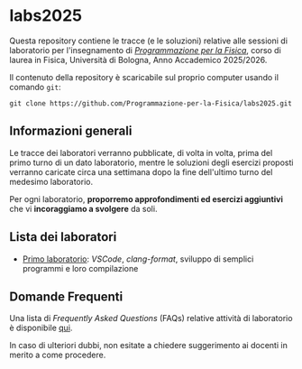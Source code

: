 # labs2025

Questa repository contiene le tracce (e le soluzioni) relative alle sessioni di laboratorio per l'insegnamento di
_[Programmazione per la Fisica](https://github.com/Programmazione-per-la-Fisica/pf2025)_, corso di laurea in Fisica,
Università di Bologna, Anno Accademico 2025/2026.

Il contenuto della repository è scaricabile sul proprio computer usando il
comando `git`:

```shell
git clone https://github.com/Programmazione-per-la-Fisica/labs2025.git
```

## Informazioni generali

Le tracce dei laboratori verranno pubblicate, di volta in volta, prima del primo turno di un dato laboratorio, mentre
le soluzioni degli esercizi proposti verranno caricate circa una settimana dopo la fine dell'ultimo turno del medesimo
laboratorio.

Per ogni laboratorio, **proporremo approfondimenti ed esercizi aggiuntivi** che vi **incoraggiamo a svolgere** da soli.

## Lista dei laboratori

- [Primo laboratorio](lab1/README.md): _VSCode_, _clang-format_, sviluppo di semplici programmi e loro compilazione

## Domande Frequenti

Una lista di _Frequently Asked Questions_ (FAQs) relative attività di laboratorio è disponibile [qui](FAQ.md).

In caso di ulteriori dubbi, non esitate a chiedere suggerimento ai docenti in merito a come procedere.
